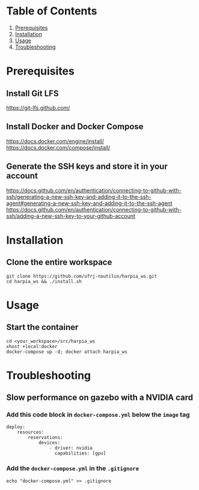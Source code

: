 # Table of Contents
1. [Prerequisites](#prerequisites)
2. [Installation](#installation)
3. [Usage](#usage)
4. [Troubleshooting](#troubleshooting)

# Prerequisites
## Install Git LFS
<https://git-lfs.github.com/>
## Install Docker and Docker Compose<br />
<https://docs.docker.com/engine/install/><br />
<https://docs.docker.com/compose/install/>
## Generate the SSH keys and store it in your account<br />
<https://docs.github.com/en/authentication/connecting-to-github-with-ssh/generating-a-new-ssh-key-and-adding-it-to-the-ssh-agent#generating-a-new-ssh-key-and-adding-it-to-the-ssh-agent><br />
<https://docs.github.com/en/authentication/connecting-to-github-with-ssh/adding-a-new-ssh-key-to-your-github-account>

# Installation
## Clone the entire workspace
    
    git clone https://github.com/ufrj-nautilus/harpia_ws.git
    cd harpia_ws && ./install.sh
# Usage
## Start the container
    
    cd <your_workspace>/src/harpia_ws
    xhost +local:docker
    docker-compose up -d; docker attach harpia_ws

# Troubleshooting
##  Slow performance on gazebo with a NVIDIA card
### Add this code block in ```docker-compose.yml``` below the `image` tag
```
deploy:
    resources:
        reservations:
            devices:
                - driver: nvidia
                  capabilities: [gpu]
```
### Add the ```docker-compose.yml``` in the ```.gitignore```
```
echo "docker-compose.yml" >> .gitignore
```
